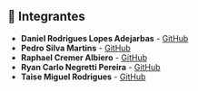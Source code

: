 ## 👥 Integrantes

- **Daniel Rodrigues Lopes Adejarbas** - [GitHub](https://github.com/Adejarbas)
- **Pedro Silva Martins** -  [GitHub](https://github.com/Pedro8k)
- **Raphael Cremer Albiero** -  [GitHub](https://github.com/CremerAlbiero)
- **Ryan Carlo Negretti Pereira** -  [GitHub](https://github.com/RyanCNP)
- **Taise Miguel Rodrigues** - [GitHub](https://github.com/TaiseMiguel)
